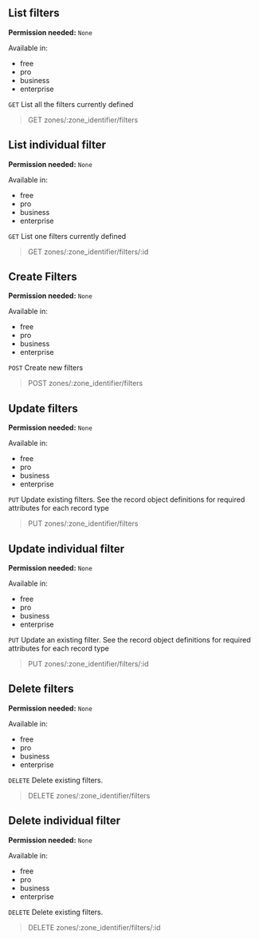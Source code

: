 ## List filters

**Permission needed:** `None`

Available in:

* free
* pro
* business
* enterprise

`GET` List all the filters currently defined

> GET zones/:zone_identifier/filters


## List individual filter

**Permission needed:** `None`

Available in:

* free
* pro
* business
* enterprise

`GET` List one filters currently defined

> GET zones/:zone_identifier/filters/:id


## Create Filters

**Permission needed:** `None`

Available in:

* free
* pro
* business
* enterprise

`POST` Create new filters

> POST zones/:zone_identifier/filters


## Update filters

**Permission needed:** `None`

Available in:

* free
* pro
* business
* enterprise

`PUT` Update existing filters. See the record object definitions for required attributes for each record type

> PUT zones/:zone_identifier/filters


## Update individual filter

**Permission needed:** `None`

Available in:

* free
* pro
* business
* enterprise

`PUT` Update an existing filter. See the record object definitions for required attributes for each record type

> PUT zones/:zone_identifier/filters/:id


## Delete filters

**Permission needed:** `None`

Available in:

* free
* pro
* business
* enterprise

`DELETE` Delete existing filters.

> DELETE zones/:zone_identifier/filters


## Delete individual filter

**Permission needed:** `None`

Available in:

* free
* pro
* business
* enterprise

`DELETE` Delete existing filters.

> DELETE zones/:zone_identifier/filters/:id
